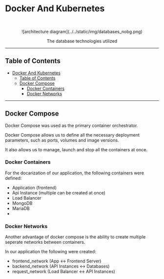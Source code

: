 # Docker And Kubernetes
<br/>
<p align="center">
    ![architecture diagram](../../static/img/databases_nobg.png)
</p>

<p align="center">
  The database technologies utilized
</p>

---

<!-- START doctoc generated TOC please keep comment here to allow auto update -->
<!-- DON'T EDIT THIS SECTION, INSTEAD RE-RUN doctoc TO UPDATE -->
## Table of Contents

- [Docker And Kubernetes](#docker-and-kubernetes)
  - [Table of Contents](#table-of-contents)
  - [Docker Compose](#docker-compose)
    - [Docker Containers](#docker-containers)
    - [Docker Networks](#docker-networks)

<!-- END doctoc generated TOC please keep comment here to allow auto update -->

---

## Docker Compose

 Docker Compose was used as the primary container orchestrator.

 Docker Compose allows us to define all the necessary deployment parameters, such as ports, volumes and image versions.

 It also allows us to manage, launch and stop all the containers at once.

### Docker Containers

 For the docarization of our application, the following containers were defined:
  - Application (frontend)
  - Api Instance (multiple can be created at once)
  - Load Balancer
  - MongoDB
  - MariaDB
  - 
### Docker Networks

 Another advantage of docker compose is the ability to create multiple seperate networks between containers.

 In our application the following were created:
  - frontend_network (App <-> Frontend Server)
  - backend_network (API Instances <-> Databases)
  - request_network (Load Balancer <-> API Instances)